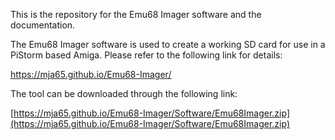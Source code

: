 This is the repository for the Emu68 Imager software and the documentation. 

The Emu68 Imager software is used to create a working SD card for use in a PiStorm based Amiga. Please refer to the following link for details:

https://mja65.github.io/Emu68-Imager/

The tool can be downloaded through the following link:

[https://mja65.github.io/Emu68-Imager/Software/Emu68Imager.zip](https://mja65.github.io/Emu68-Imager/Software/Emu68Imager.zip)